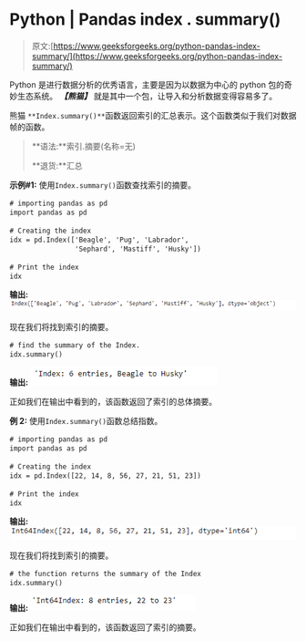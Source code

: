 # Python | Pandas index . summary()

> 原文:[https://www.geeksforgeeks.org/python-pandas-index-summary/](https://www.geeksforgeeks.org/python-pandas-index-summary/)

Python 是进行数据分析的优秀语言，主要是因为以数据为中心的 python 包的奇妙生态系统。 ***【熊猫】*** 就是其中一个包，让导入和分析数据变得容易多了。

熊猫 `**Index.summary()**`函数返回索引的汇总表示。这个函数类似于我们对数据帧的函数。

> **语法:**索引.摘要(名称=无)
> 
> **退货:**汇总

**示例#1:** 使用`Index.summary()`函数查找索引的摘要。

```
# importing pandas as pd
import pandas as pd

# Creating the index 
idx = pd.Index(['Beagle', 'Pug', 'Labrador',
                'Sephard', 'Mastiff', 'Husky'])

# Print the index
idx
```

**输出:**
![](img/19a85b26b3692341307d7ea7f2d75112.png)

现在我们将找到索引的摘要。

```
# find the summary of the Index.
idx.summary()
```

**输出:**
![](img/a1ab9b06f43d5a494305c1aa61ab0c1c.png)

正如我们在输出中看到的，该函数返回了索引的总体摘要。

**例 2:** 使用`Index.summary()`函数总结指数。

```
# importing pandas as pd
import pandas as pd

# Creating the index 
idx = pd.Index([22, 14, 8, 56, 27, 21, 51, 23])

# Print the index
idx
```

**输出:**
![](img/8935c27fda6e7f5ab189dace7a6ebfeb.png)

现在我们将找到索引的摘要。

```
# the function returns the summary of the Index
idx.summary()
```

**输出:**
![](img/f01cb0c79ce0fc55d8d90866d6f841ee.png)

正如我们在输出中看到的，该函数返回了索引的摘要。